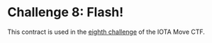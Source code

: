 # Challenge 8: Flash!

This contract is used in the [eighth challenge](../../../../content/developer/iota-move-ctf/challenge_8.mdx) of the IOTA Move CTF.
